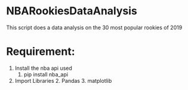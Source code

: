 # NBARookiesDataAnalysis

This script does a data analysis on the 30 most popular rookies of 2019

# Requirement:
1. Install the nba api used 
    1. pip install nba_api
2. Import Libraries
    2. Pandas
    3. matplotlib
